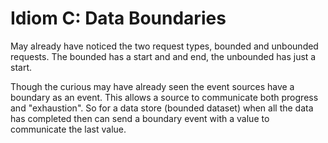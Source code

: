 # Idiom C: Data Boundaries

May already have noticed the two request types, bounded and unbounded requests. 
The bounded has a start and and end, the unbounded has just a start.

Though the curious may have already seen the event sources have a boundary
as an event. This allows a source to communicate both progress and "exhaustion".
So for a data store (bounded dataset) when all the data has completed then can 
send a boundary event with a value to communicate the last value.

